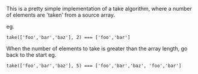 This is a pretty simple implementation of a take algorithm, where a number of elements are 'taken' from a source array.

eg.

`take(['foo','bar','baz'], 2) === ['foo','bar']`

When the number of elements to take is greater than the array length, go back to the start eg.

`take(['foo','bar','baz'], 5) === ['foo','bar','baz', 'foo','bar']`
